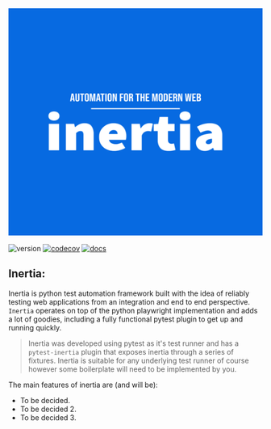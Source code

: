 <img src=".github/images/logo.png" width="1200" height="450">

![version](https://img.shields.io/pypi/v/inertia?color=%2342f54b&label=asserto&style=flat-square)
[![codecov](https://codecov.io/gh/symonk/inertia/branch/main/graph/badge.svg)](https://codecov.io/gh/symonk/inertia)
[![docs](https://img.shields.io/badge/documentation-online-brightgreen.svg)](https://symonk.github.io/inertia/)

## Inertia:

Inertia is python test automation framework built with the idea of reliably testing web applications from an
integration and end to end perspective.  `Inertia` operates on top of the python playwright implementation and
adds a lot of goodies, including a fully functional pytest plugin to get up and running quickly.

>Inertia was developed using pytest as it's test runner and has a `pytest-inertia` plugin that exposes inertia
>through a series of fixtures.  Inertia is suitable for any underlying test runner of course however some boilerplate
> will need to be implemented by you.

The main features of inertia are (and will be):

+ To be decided.
+ To be decided 2.
+ To be decided 3.
